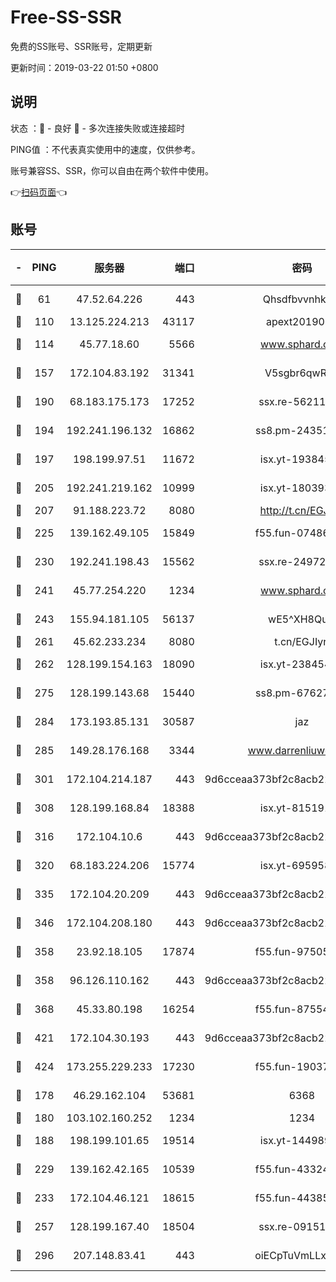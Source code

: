 # Free-SS-SSR

免费的SS账号、SSR账号，定期更新

更新时间：2019-03-22 01:50 +0800

## 说明

状态     ：🙂 - 良好 🙁 - 多次连接失败或连接超时

PING值   ：不代表真实使用中的速度，仅供参考。

账号兼容SS、SSR，你可以自由在两个软件中使用。

👉[扫码页面](https://liesauer.github.io/Free-SS-SSR/)👈

## 账号

|-|PING|服务器|端口|密码|加密方式|区域|
|:----:|:----:|:-----:|-----:|:----:|:----:|:----:|
|🙂|61|47.52.64.226|443|Qhsdfbvvnhkm1|aes-256-cfb|HK|
|🙂|110|13.125.224.213|43117|apext2019005|chacha20|KR|
|🙂|114|45.77.18.60|5566|www.sphard.com|aes-256-cfb|JP|
|🙂|157|172.104.83.192|31341|V5sgbr6qwRg1|aes-256-cfb|JP|
|🙂|190|68.183.175.173|17252|ssx.re-56211107|aes-256-cfb|US|
|🙂|194|192.241.196.132|16862|ss8.pm-24351736|aes-256-cfb|US|
|🙂|197|198.199.97.51|11672|isx.yt-19384515|aes-256-cfb|US|
|🙂|205|192.241.219.162|10999|isx.yt-18039327|aes-256-cfb|US|
|🙂|207|91.188.223.72|8080|http://t.cn/EGJIyrl|rc4-md5|RU|
|🙂|225|139.162.49.105|15849|f55.fun-07486804|aes-256-cfb|SG|
|🙂|230|192.241.198.43|15562|ssx.re-24972018|aes-256-cfb|US|
|🙂|241|45.77.254.220|1234|www.sphard.com|aes-256-cfb|SG|
|🙂|243|155.94.181.105|56137|wE5^XH8Quw|aes-256-cfb|US|
|🙂|261|45.62.233.234|8080|t.cn/EGJIyrl|rc4-md5|CA|
|🙂|262|128.199.154.163|18090|isx.yt-23845472|aes-256-cfb|SG|
|🙂|275|128.199.143.68|15440|ss8.pm-67627124|aes-256-cfb|SG|
|🙂|284|173.193.85.131|30587|jaz|aes-256-cfb|US|
|🙂|285|149.28.176.168|3344|www.darrenliuwei.com|aes-256-cfb|AU|
|🙂|301|172.104.214.187|443|9d6cceaa373bf2c8acb22e60b6a58be6|aes-256-cfb|US|
|🙂|308|128.199.168.84|18388|isx.yt-81519185|aes-256-cfb|SG|
|🙂|316|172.104.10.6|443|9d6cceaa373bf2c8acb22e60b6a58be6|aes-256-cfb|US|
|🙂|320|68.183.224.206|15774|isx.yt-69595810|aes-256-cfb|SG|
|🙂|335|172.104.20.209|443|9d6cceaa373bf2c8acb22e60b6a58be6|aes-256-cfb|US|
|🙂|346|172.104.208.180|443|9d6cceaa373bf2c8acb22e60b6a58be6|aes-256-cfb|US|
|🙂|358|23.92.18.105|17874|f55.fun-97505102|aes-256-cfb|US|
|🙂|358|96.126.110.162|443|9d6cceaa373bf2c8acb22e60b6a58be6|aes-256-cfb|US|
|🙂|368|45.33.80.198|16254|f55.fun-87554546|aes-256-cfb|US|
|🙂|421|172.104.30.193|443|9d6cceaa373bf2c8acb22e60b6a58be6|aes-256-cfb|US|
|🙂|424|173.255.229.233|17230|f55.fun-19037951|aes-256-cfb|US|
|🙂|178|46.29.162.104|53681|6368|aes-256-ctr|RU|
|🙂|180|103.102.160.252|1234|1234|rc4-md5|JP|
|🙂|188|198.199.101.65|19514|isx.yt-14498993|aes-256-cfb|US|
|🙂|229|139.162.42.165|10539|f55.fun-43324976|aes-256-cfb|SG|
|🙂|233|172.104.46.121|18615|f55.fun-44385578|aes-256-cfb|SG|
|🙂|257|128.199.167.40|18504|ssx.re-09151309|aes-256-cfb|SG|
|🙂|296|207.148.83.41|443|oiECpTuVmLLxk4Ts|aes-256-cfb|AU|
